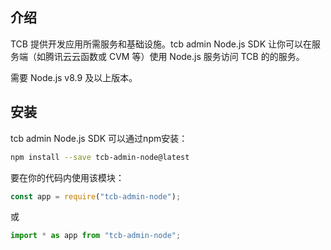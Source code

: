 ## 介绍
TCB 提供开发应用所需服务和基础设施。tcb admin Node.js SDK 让你可以在服务端（如腾讯云云函数或 CVM 等）使用 Node.js 服务访问 TCB 的的服务。

需要 Node.js v8.9 及以上版本。

## 安装
tcb admin Node.js SDK 可以通过npm安装：
```bash
npm install --save tcb-admin-node@latest
```

要在你的代码内使用该模块：
```js
const app = require("tcb-admin-node");
```
或
```js
import * as app from "tcb-admin-node";
```
